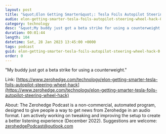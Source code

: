 ```yaml
---
layout: post
title: "&quot;Elon Getting Smarter&quot;: Tesla Foils Autopilot Steering Wheel Hack"
audio: elon-getting-smarter-tesla-foils-autopilot-steering-wheel-hack-0
category: technology
desc: "&quot;My buddy just got a beta strike for using a counterweight.&quot; "
duration: 00:01:44
length: 104
datetime: Sat, 28 Jan 2023 13:45:00 +0000
tags: podcast
guid: elon-getting-smarter-tesla-foils-autopilot-steering-wheel-hack-0
order: 0
---
```

&quot;My buddy just got a beta strike for using a counterweight.&quot; 

Link: [https://www.zerohedge.com/technology/elon-getting-smarter-tesla-foils-autopilot-steering-wheel-hack](https://www.zerohedge.com/technology/elon-getting-smarter-tesla-foils-autopilot-steering-wheel-hack)

About: The Zerohedge Podcast is a non-commercial, automated program, designed to give people a way to get news from Zerohedge in an audio format.  I am actively working on tweaking and improving the setup to create a better listening experience (December 2022).  Suggestions are welcome: [zerohedgePodcast@outlook.com](mailto:zerohedgePodcast@outlook.com)